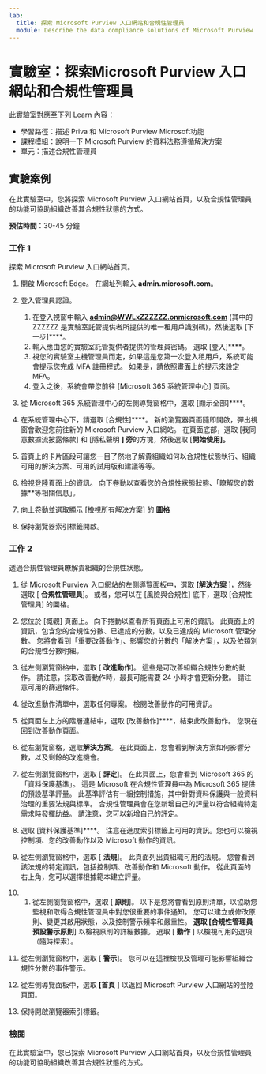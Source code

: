 ```yaml
---
lab:
  title: 探索 Microsoft Purview 入口網站和合規性管理員
  module: Describe the data compliance solutions of Microsoft Purview
---
```


# 實驗室：探索Microsoft Purview 入口網站和合規性管理員

此實驗室對應至下列 Learn 內容：

- 學習路徑：描述 Priva 和 Microsoft Purview Microsoft功能
- 課程模組：說明一下 Microsoft Purview 的資料法務遵循解決方案
- 單元：描述合規性管理員

## 實驗案例

在此實驗室中，您將探索 Microsoft Purview 入口網站首頁，以及合規性管理員的功能可協助組織改善其合規性狀態的方式。

**預估時間**：30-45 分鐘

### 工作 1

探索 Microsoft Purview 入口網站首頁。

1. 開啟 Microsoft Edge。 在網址列輸入 **admin.microsoft.com**。
1. 登入管理員認證。
    1. 在登入視窗中輸入 **admin@WWLxZZZZZZ.onmicrosoft.com** (其中的 ZZZZZZ 是實驗室託管提供者所提供的唯一租用戶識別碼)，然後選取 [下一步]****。
    1. 輸入應由您的實驗室託管提供者提供的管理員密碼。 選取 [登入]****。
    1. 視您的實驗室主機管理員而定，如果這是您第一次登入租用戶，系統可能會提示您完成 MFA 註冊程式。 如果是，請依照畫面上的提示來設定 MFA。
    1. 登入之後，系統會帶您前往 [Microsoft 365 系統管理中心] 頁面。

1. 從 Microsoft 365 系統管理中心的左側導覽窗格中，選取 [顯示全部]****。

1. 在系統管理中心下，請選取 [合規性]****。  新的瀏覽器頁面隨即開啟，彈出視窗會歡迎您前往新的 Microsoft Purview 入口網站。 在頁面底部，選取 [我同意數據流披露條款] 和 [隱私聲明 **] 旁**的方塊，然後選取 [**開始使用]。**

1. 首頁上的卡片區段可讓您一目了然地了解貴組織如何以合規性狀態執行、組織可用的解決方案、可用的試用版和建議等等。

1. 檢視登陸頁面上的資訊。  向下卷動以查看您的合規性狀態狀態、「瞭解您的數據**等相關信息」。

1. 向上卷動並選取顯示 [檢視所有解決方案] 的 **圖格**

1. 保持瀏覽器索引標籤開啟。

### 工作 2

透過合規性管理員瞭解貴組織的合規性狀態。

1. 從 Microsoft Purview 入口網站的左側導覽面板中，選取 **[解決方案** ]，然後選取 [ **合規性管理員**]。  或者，您可以在 [風險與合規性] 底下，選取 [合規性管理員] 的圖格。

1. 您位於 [概觀] 頁面上。 向下捲動以查看所有頁面上可用的資訊。  此頁面上的資訊，包含您的合規性分數、已達成的分數，以及已達成的 Microsoft 管理分數。   您將會看到「重要改善動作」、影響您的分數的「解決方案」，以及依類別的合規性分數明細。

1. 從左側瀏覽窗格中，選取 [ **改進動作**]。  這些是可改善組織合規性分數的動作。 請注意，採取改善動作時，最長可能需要 24 小時才會更新分數。  請注意可用的篩選條件。

1. 從改進動作清單中，選取任何專案。  檢閱改善動作的可用資訊。

1. 從頁面左上方的階層連結中，選取 [改善動作]****，結束此改善動作。  您現在回到改善動作頁面。

1. 從左瀏覽窗格，選取**解決方案**。 在此頁面上，您會看到解決方案如何影響分數，以及剩餘的改進機會。

1. 從左側瀏覽窗格中，選取 [ **評定**]。 在此頁面上，您會看到 Microsoft 365 的「資料保護基準」。  這是 Microsoft 在合規性管理員中為 Microsoft 365 提供的預設基準評量。  此基準評估有一組控制措施，其中針對資料保護與一般資料治理的重要法規與標準。 合規性管理員會在您新增自己的評量以符合組織特定需求時發揮助益。  請注意，您可以新增自己的評定。

1. 選取 [資料保護基準]****。  注意在進度索引標籤上可用的資訊。您也可以檢視控制項、您的改善動作以及 Microsoft 動作的資訊。  

1. 從左側瀏覽窗格中，選取 [ **法規**]。  此頁面列出貴組織可用的法規。 您會看到該法規的特定資訊，包括控制項、改善動作和 Microsoft 動作。 從此頁面的右上角，您可以選擇根據範本建立評量。

1. 1. 從左側瀏覽窗格中，選取 [ **原則**]。 以下是您將會看到原則清單，以協助您監視和取得合規性管理員中對您很重要的事件通知。 您可以建立或修改原則、變更其啟用狀態，以及控制警示頻率和嚴重性。 **選取 [合規性管理員預設警示原則**] 以檢視原則的詳細數據。  選取 [ **動作** ] 以檢視可用的選項（隨時探索）。

1. 從左側瀏覽窗格中，選取 [ **警示**]。   您可以在這裡檢視及管理可能影響組織合規性分數的事件警示。 

1. 從左側導覽面板中，選取 **[首頁** ] 以返回 Microsoft Purview 入口網站的登陸頁面。

1. 保持開啟瀏覽器索引標籤。

### 檢閱

在此實驗室中，您已探索 Microsoft Purview 入口網站首頁，以及合規性管理員的功能可協助組織改善其合規性狀態的方式。
